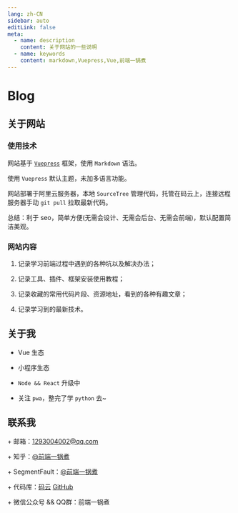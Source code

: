 ```yaml
---
lang: zh-CN
sidebar: auto
editLink: false
meta:
  - name: description
    content: 关于网站的一些说明
  - name: keywords
    content: markdown,Vuepress,Vue,前端一锅煮
---
```


# Blog

## 关于网站

### 使用技术

网站基于 [`Vuepress`](https://vuepress.vuejs.org/zh/) 框架，使用 `Markdown` 语法。  

使用 `Vuepress` 默认主题，未加多语言功能。

网站部署于阿里云服务器，本地 `SourceTree` 管理代码，托管在码云上，连接远程服务器手动 `git pull` 拉取最新代码。

总结：利于 seo，简单方便(无需会设计、无需会后台、无需会前端)，默认配置简洁美观。

### 网站内容

1. 记录学习前端过程中遇到的各种坑以及解决办法； 

2. 记录工具、插件、框架安装使用教程；  

3. 记录收藏的常用代码片段、资源地址，看到的各种有趣文章；

4. 记录学习到的最新技术。

## 关于我

- Vue 生态

- 小程序生态

- `Node && React` 升级中

- 关注 `pwa`，整完了学 `python` 去~


## 联系我

<span>+</span> 邮箱：<1293004002@qq.com>

<span>+</span> 知乎：[@前端一锅煮](https://www.zhihu.com/people/qian-duan-yiguo-zhu/activities)

<span>+</span> SegmentFault：[@前端一锅煮](https://segmentfault.com/u/daqianduan)

<span>+</span> 代码库：[码云](https://gitee.com/cjm0) [GitHub](https://github.com/cjm0)

<span>+</span> 微信公众号 && QQ群：前端一锅煮

